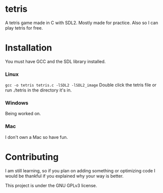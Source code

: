 # tetris
A tetris game made in C with SDL2. Mostly made for practice. Also so I can play tetris for free.
# Installation
You must have GCC and the SDL library installed.
### Linux
```gcc -o tetris tetris.c -lSDL2 -lSDL2_image```
Double click the tetris file or run ./tetris in the directory it's in.
### Windows
Being worked on.
### Mac
I don't own a Mac so have fun.
# Contributing
I am still learning, so if you plan on adding something or optimizing code I would be thankful if you explained why your way is better.

This project is under the GNU GPLv3 license.
